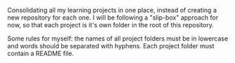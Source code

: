 Consolidating all my learning projects in one place, instead of creating a new repository for each one. I will be following a "slip-box" approach for now, so that each project is it's own folder in the root of this repository.

Some rules for myself: the names of all project folders must be in lowercase and words should be separated with hyphens. Each project folder must contain a README file.
